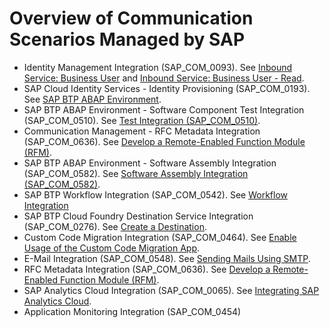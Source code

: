 <!-- loio2d16f49f1b0c4da096e0aacd8409e75b -->

# Overview of Communication Scenarios Managed by SAP

-   Identity Management Integration \(SAP\_COM\_0093\). See [Inbound Service: Business User](Inbound_Service_Business_User_a631f4e.md) and [Inbound Service: Business User - Read](Inbound_Service_Business_User_-_Read_535e7af.md).
-   SAP Cloud Identity Services - Identity Provisioning \(SAP\_COM\_0193\). See [SAP BTP ABAP Environment](https://help.sap.com/viewer/f48e822d6d484fa5ade7dda78b64d9f5/Cloud/en-US/e763123cbba9418d99a43b72c9783c60.html).
-   SAP BTP ABAP Environment - Software Component Test Integration \(SAP\_COM\_0510\). See [Test Integration \(SAP\_COM\_0510\)](Test_Integration_(SAP_COM_0510)_b04a9ae.md).
-   Communication Management - RFC Metadata Integration \(SAP\_COM\_0636\). See [Develop a Remote-Enabled Function Module \(RFM\)](Develop_a_Remote-Enabled_Function_Module_(RFM)_abf7105.md).
-   SAP BTP ABAP Environment - Software Assembly Integration \(SAP\_COM\_0582\). See [Software Assembly Integration \(SAP\_COM\_0582\)](Software_Assembly_Integration_(SAP_COM_0582)_26b8df5.md).
-   SAP BTP Workflow Integration \(SAP\_COM\_0542\). See [Workflow Integration](Workflow_Integration_b7931f7.md) 
-   SAP BTP Cloud Foundry Destination Service Integration \(SAP\_COM\_0276\). See [Create a Destination](Create_a_Destination_3fa7934.md).
-   Custom Code Migration Integration \(SAP\_COM\_0464\). See [Enable Usage of the Custom Code Migration App](../50-administration-and-ops/Enable_Usage_of_the_Custom_Code_Migration_App_34f67ed.md).
-   E-Mail Integration \(SAP\_COM\_0548\). See [Sending Mails Using SMTP](Sending_Mails_Using_SMTP_8d1f989.md).
-   RFC Metadata Integration \(SAP\_COM\_0636\). See [Develop a Remote-Enabled Function Module \(RFM\)](Develop_a_Remote-Enabled_Function_Module_(RFM)_abf7105.md).
-   SAP Analytics Cloud Integration \(SAP\_COM\_0065\). See [Integrating SAP Analytics Cloud](Integrating_SAP_Analytics_Cloud_587aec4.md).
-   Application Monitoring Integration \(SAP\_COM\_0454\)


